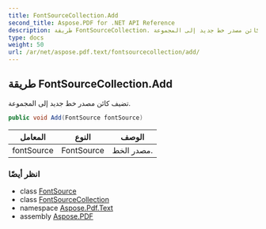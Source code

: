 ```yaml
---
title: FontSourceCollection.Add
second_title: Aspose.PDF for .NET API Reference
description: طريقة FontSourceCollection. تضيف كائن مصدر خط جديد إلى المجموعة
type: docs
weight: 50
url: /ar/net/aspose.pdf.text/fontsourcecollection/add/
---
```

## طريقة FontSourceCollection.Add

تضيف كائن مصدر خط جديد إلى المجموعة.

```csharp
public void Add(FontSource fontSource)
```

| المعامل | النوع | الوصف |
| --- | --- | --- |
| fontSource | FontSource | مصدر الخط. |

### انظر أيضًا

* class [FontSource](../../fontsource/)
* class [FontSourceCollection](../)
* namespace [Aspose.Pdf.Text](../../../aspose.pdf.text/)
* assembly [Aspose.PDF](../../../)